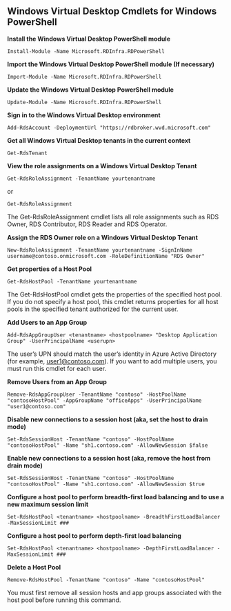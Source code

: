 ## Windows Virtual Desktop Cmdlets for Windows PowerShell

**Install the Windows Virtual Desktop PowerShell module**

`Install-Module -Name Microsoft.RDInfra.RDPowerShell`

**Import the Windows Virtual Desktop PowerShell module (If necessary)**

`Import-Module -Name Microsoft.RDInfra.RDPowerShell`

**Update the Windows Virtual Desktop PowerShell module**

`Update-Module -Name Microsoft.RDInfra.RDPowerShell`

**Sign in to the Windows Virtual Desktop environment**

`Add-RdsAccount -DeploymentUrl "https://rdbroker.wvd.microsoft.com"`

**Get all Windows Virtual Desktop tenants in the current context**

`Get-RdsTenant`

**View the role assignments on a Windows Virtual Desktop Tenant**

`Get-RdsRoleAssignment -TenantName yourtenantname`

or

`Get-RdsRoleAssignment`

The Get-RdsRoleAssignment cmdlet lists all role assignments such as RDS Owner, RDS Contributor, RDS Reader and RDS Operator.

**Assign the RDS Owner role on a Windows Virtual Desktop Tenant**

`New-RdsRoleAssignment -TenantName yourtenantname -SignInName username@contoso.onmicrosoft.com -RoleDefinitionName "RDS Owner"`

**Get properties of a Host Pool**

`Get-RdsHostPool -TenantName yourtenantname`

The Get-RdsHostPool cmdlet gets the properties of the specified host pool. If you do not specify a host pool, this cmdlet returns properties for all host pools in the specified tenant authorized for the current user.

**Add Users to an App Group**

`Add-RdsAppGroupUser <tenantname> <hostpoolname> "Desktop Application Group" -UserPrincipalName <userupn>`

The user’s UPN should match the user’s identity in Azure Active Directory (for example, user1@contoso.com). If you want to add multiple users, you must run this cmdlet for each user.

**Remove Users from an App Group**

`Remove-RdsAppGroupUser -TenantName "contoso" -HostPoolName "contosoHostPool" -AppGroupName "officeApps" -UserPrincipalName "user1@contoso.com"`

**Disable new connections to a session host (aka, set the host to drain mode)**

`Set-RdsSessionHost -TenantName "contoso" -HostPoolName "contosoHostPool" -Name "sh1.contoso.com" -AllowNewSession $false`

**Enable new connections to a session host (aka, remove the host from drain mode)**

`Set-RdsSessionHost -TenantName "contoso" -HostPoolName "contosoHostPool" -Name "sh1.contoso.com" -AllowNewSession $true`

**Configure a host pool to perform breadth-first load balancing and to use a new maximum session limit**

`Set-RdsHostPool <tenantname> <hostpoolname> -BreadthFirstLoadBalancer -MaxSessionLimit ###`

**Configure a host pool to perform depth-first load balancing**

`Set-RdsHostPool <tenantname> <hostpoolname> -DepthFirstLoadBalancer -MaxSessionLimit ###`

**Delete a Host Pool**

`Remove-RdsHostPool -TenantName "contoso" -Name "contosoHostPool"`

You must first remove all session hosts and app groups associated with the host pool before running this command.





